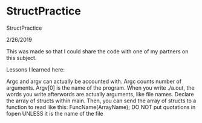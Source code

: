# StructPractice
StructPractice

2/26/2019

This was made so that I could share the code with one of my partners on this subject.

Lessons I learned here:

Argc and argv can actually be accounted with. Argc counts number of arguments. 
Argv[0] is the name of the program. 
When you write ./a.out, the words you write afterwords are actually arguments, like file names. 
Declare the array of structs within main. 
Then, you can send the array of structs to a function to read like this: FuncName(ArrayName); 
DO NOT put quotations in fopen UNLESS it is the name of the file
